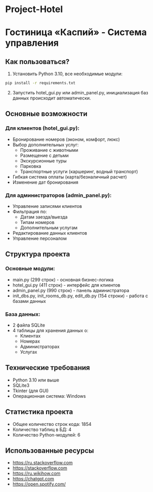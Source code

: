 # Project-Hotel
# Гостиница «Каспий» - Система управления

## Как пользоваться?

1. Установить Python 3.10, все необходимые модули:
```bash
pip install -r requirements.txt
```
2. Запустить hotel_gui.py или admin_panel.py, инициализация баз данных происходит автоматически.

## Основные возможности

### Для клиентов (hotel_gui.py):
- Бронирование номеров (эконом, комфорт, люкс)
- Выбор дополнительных услуг:
  * Проживание с животными
  * Размещение с детьми
  * Экскурсионные туры
  * Парковка
  * Транспортные услуги (каршеринг, водный транспорт)
- Гибкая система оплаты (карта/безналичный расчет)
- Изменение дат бронирования

### Для администраторов (admin_panel.py):
- Управление записями клиентов
- Фильтрация по:
  * Датам заезда/выезда
  * Типам номеров
  * Дополнительным услугам
- Редактирование данных клиентов
- Управление персоналом

## Структура проекта

### Основные модули:
- main.py (299 строк) - основная бизнес-логика
- hotel_gui.py (411 строк) - интерфейс для клиентов
- admin_panel.py (990 строк) - панель администратора
- init_dbs.py, init_rooms_db.py, edit_db.py (154 строки) - работа с базами данных

### База данных:
- 2 файла SQLite
- 4 таблицы для хранения данных о:
  * Клиентах
  * Номерах
  * Администраторах
  * Услугах

## Технические требования
- Python 3.10 или выше
- SQLite3
- Tkinter (для GUI)
- Операционная система: Windows

## Статистика проекта
- Общее количество строк кода: 1854
- Количество таблиц в БД: 4
- Количество Python-модулей: 6

## Использованные ресурсы
- https://ru.stackoverflow.com
- https://stackoverflow.com
- https://ru.wikihow.com
- https://chatgpt.com
- https://open.spotify.com/
